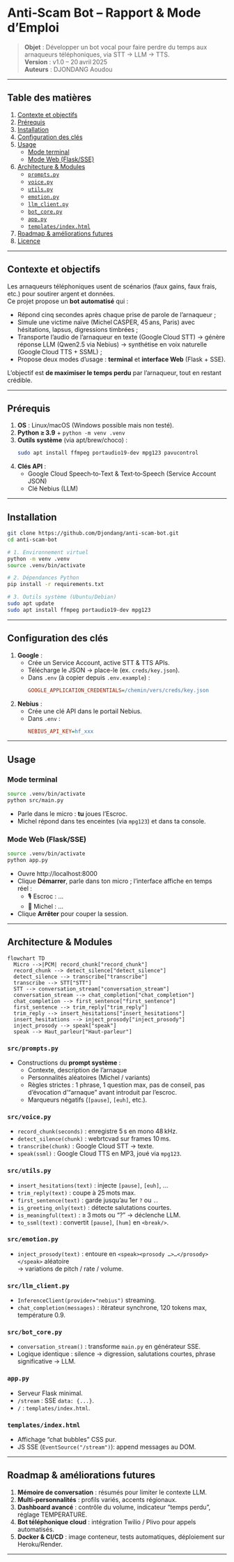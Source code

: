 # Anti‑Scam Bot – Rapport & Mode d’Emploi

> **Objet** : Développer un bot vocal pour faire perdre du temps aux arnaqueurs téléphoniques, via STT → LLM → TTS.  
> **Version** : v1.0 – 20 avril 2025  
> **Auteurs** : DJONDANG Aoudou  

---

## Table des matières

1. [Contexte et objectifs](#contexte-et-objectifs)  
2. [Pré­requis](#pré­requis)  
3. [Installation](#installation)  
4. [Configuration des clés](#configuration-des-clés)  
5. [Usage](#usage)  
   - [Mode terminal](#mode-terminal)  
   - [Mode Web (Flask/SSE)](#mode-web-flasksse)  
6. [Architecture & Modules](#architecture--modules)  
   - [`prompts.py`](#promptspy)  
   - [`voice.py`](#voicepy)  
   - [`utils.py`](#utilspy)  
   - [`emotion.py`](#emotionpy)  
   - [`llm_client.py`](#llm_clientpy)  
   - [`bot_core.py`](#bot_corepy)  
   - [`app.py`](#apppy)  
   - [`templates/index.html`](#templatesindexhtml)  
7. [Roadmap & améliorations futures](#roadmap--améliorations-futures)  
8. [Licence](#licence)  

---

## Contexte et objectifs

Les arnaqueurs téléphoniques usent de scénarios (faux gains, faux frais, etc.) pour soutirer argent et données.  
Ce projet propose un **bot automatisé** qui :

- Répond cinq secondes après chaque prise de parole de l’arnaqueur ;
- Simule une victime naïve (Michel CASPER, 45 ans, Paris) avec hésitations, lapsus, digressions timbrées ;
- Transporte l’audio de l’arnaqueur en texte (Google Cloud STT) → génère réponse LLM (Qwen2.5 via Nebius) → synthétise en voix naturelle (Google Cloud TTS + SSML) ;
- Propose deux modes d’usage : **terminal** et **interface Web** (Flask + SSE).

L’objectif est **de maximiser le temps perdu** par l’arnaqueur, tout en restant crédible.

---

## Pré­requis

1. **OS** : Linux/macOS (Windows possible mais non testé).  
2. **Python ≥ 3.9** + `python -m venv .venv`  
3. **Outils système** (via apt/brew/choco) :
   ```bash
   sudo apt install ffmpeg portaudio19-dev mpg123 pavucontrol
   ```
4. **Clés API** :
   - Google Cloud Speech‑to‑Text & Text‑to‑Speech (Service Account JSON)  
   - Clé Nebius (LLM)  

---

## Installation

```bash
git clone https://github.com/Djondang/anti-scam-bot.git
cd anti‑scam‑bot

# 1. Environnement virtuel
python -m venv .venv
source .venv/bin/activate

# 2. Dépendances Python
pip install -r requirements.txt

# 3. Outils système (Ubuntu/Debian)
sudo apt update
sudo apt install ffmpeg portaudio19-dev mpg123
```

---

## Configuration des clés

1. **Google** :
   - Crée un Service Account, active STT & TTS APIs.  
   - Télécharge le JSON → place-le (ex. `creds/key.json`).  
   - Dans `.env` (à copier depuis `.env.example`) :
     ```ini
     GOOGLE_APPLICATION_CREDENTIALS=/chemin/vers/creds/key.json
     ```
2. **Nebius** :
   - Crée une clé API dans le portail Nebius.  
   - Dans `.env` :
     ```ini
     NEBIUS_API_KEY=hf_xxx
     ```

---

## Usage

### Mode terminal

```bash
source .venv/bin/activate
python src/main.py
```

- Parle dans le micro : **tu** joues l’Escroc.  
- Michel répond dans tes enceintes (via `mpg123`) et dans ta console.

### Mode Web (Flask/SSE)

```bash
source .venv/bin/activate
python app.py
```

- Ouvre http://localhost:8000  
- Clique **Démarrer**, parle dans ton micro ; l’interface affiche en temps réel :
  - 🎙️ Escroc : …  
  - 🤖 Michel : …  
- Clique **Arrêter** pour couper la session.

---

## Architecture & Modules

```mermaid
flowchart TD
  Micro -->|PCM| record_chunk["record_chunk"]
  record_chunk --> detect_silence["detect_silence"]
  detect_silence --> transcribe["transcribe"]
  transcribe --> STT["STT"]
  STT --> conversation_stream["conversation_stream"]
  conversation_stream --> chat_completion["chat_completion"]
  chat_completion --> first_sentence["first_sentence"]
  first_sentence --> trim_reply["trim_reply"]
  trim_reply --> insert_hesitations["insert_hesitations"]
  insert_hesitations --> inject_prosody["inject_prosody"]
  inject_prosody --> speak["speak"]
  speak --> Haut_parleur["Haut‑parleur"]
```

### `src/prompts.py`

- Constructions du **prompt système** :  
  - Contexte, description de l’arnaque  
  - Personnalités aléatoires (Michel / variants)  
  - Règles strictes : 1 phrase, 1 question max, pas de conseil, pas d’évocation d’“arnaque” avant introduit par l’escroc.  
  - Marqueurs négatifs (`[pause]`, `[euh]`, etc.).

### `src/voice.py`

- `record_chunk(seconds)` : enregistre 5 s en mono 48 kHz.  
- `detect_silence(chunk)` : webrtcvad sur frames 10 ms.  
- `transcribe(chunk)` : Google Cloud STT → texte.  
- `speak(ssml)` : Google Cloud TTS en MP3, joué via `mpg123`.

### `src/utils.py`

- `insert_hesitations(text)` : injecte `[pause]`, `[euh]`, …  
- `trim_reply(text)` : coupe à 25 mots max.  
- `first_sentence(text)` : garde jusqu’au 1er `?` ou `.`.  
- `is_greeting_only(text)` : détecte salutations courtes.  
- `is_meaningful(text)` : ≥ 3 mots ou “?” → déclenche LLM.  
- `to_ssml(text)` : convertit `[pause]`, `[hum]` en `<break/>`.

### `src/emotion.py`

- `inject_prosody(text)` : entoure en `<speak><prosody …>…</prosody></speak>` aléatoire  
  → variations de pitch / rate / volume.

### `src/llm_client.py`

- `InferenceClient(provider="nebius")` streaming.  
- `chat_completion(messages)` : itérateur synchrone, 120 tokens max, température 0.9.

### `src/bot_core.py`

- `conversation_stream()` : transforme `main.py` en générateur SSE.  
- Logique identique : silence → digression, salutations courtes, phrase significative → LLM.

### `app.py`

- Serveur Flask minimal.  
- `/stream` : SSE `data: {...}`.  
- `/` : `templates/index.html`.

### `templates/index.html`

- Affichage “chat bubbles” CSS pur.  
- JS SSE (`EventSource("/stream")`): append messages au DOM.

---

## Roadmap & améliorations futures

1. **Mémoire de conversation** : résumés pour limiter le contexte LLM.  
2. **Multi‑personnalités** : profils variés, accents régionaux.  
3. **Dashboard avancé** : contrôle du volume, indicateur “temps perdu”, réglage TEMPERATURE.  
4. **Bot téléphonique cloud** : intégration Twilio / Plivo pour appels automatisés.  
5. **Docker & CI/CD** : image conteneur, tests automatiques, déploiement sur Heroku/Render.

---
